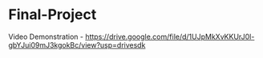 # Final-Project

Video Demonstration - https://drive.google.com/file/d/1UJpMkXvKKUrJ0l-gbYJui09mJ3kgokBc/view?usp=drivesdk
